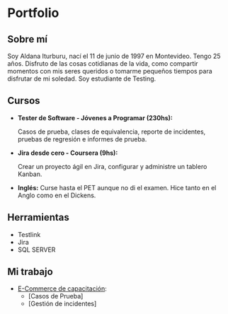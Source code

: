 # Portfolio
## Sobre mí
Soy Aldana Iturburu, nací el 11 de junio de 1997 en Montevideo. Tengo 25 años. Disfruto de las cosas cotidianas de la vida, como compartir momentos con mis seres queridos o tomarme pequeños tiempos para disfrutar de mi soledad. Soy estudiante de Testing. 

## Cursos

* **Tester de Software - Jóvenes a Programar (230hs):**

  Casos de prueba, clases de equivalencia, reporte de incidentes, pruebas de regresión e informes de prueba.
  
* **Jira desde cero - Coursera (9hs):**

  Crear un proyecto ágil en Jira, configurar y administre un tablero Kanban.
* **Inglés:** 
Curse hasta el PET aunque no di el examen. Hice tanto en el Anglo como en el Dickens.
 
 ## Herramientas

* Testlink
* Jira
* SQL SERVER

## Mi trabajo

* [E-Commerce de capacitación](https://japceibal.github.io/e-mercado-TESTING/index.html):
  * [Casos de Prueba] 
  * [Gestión de incidentes]
